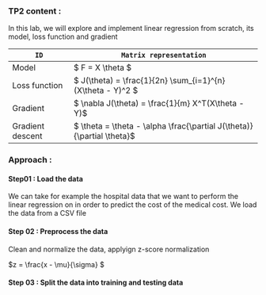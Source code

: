 ### TP2 content :

In this lab, we will explore and implement linear regression from scratch, its model, loss function and gradient


| `ID`              | `Matrix representation`   | 
|----               |----                       |
| Model             | $ F = X \theta $          | 
| Loss function     |  $ J(\theta) = \frac{1}{2n} \sum_{i=1}^{n} (X\theta - Y)^2  $ | 
|  Gradient         |  $  \nabla J(\theta) = \frac{1}{m} X^T(X\theta - Y)$ | 
|  Gradient descent |  $ \theta = \theta - \alpha \frac{\partial J(\theta)}{\partial \theta}$ | 



### Approach : 
#### Step01 : Load the data 
We can take for example the hospital data that we want to perform the linear regression on in order to predict the cost of the medical cost. We load the data from a CSV file

#### Step 02 : Preprocess the data
Clean and normalize the data, applyign z-score normalization

$z = \frac{x - \mu}{\sigma} $



#### Step 03 : Split the data into training and testing data
